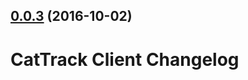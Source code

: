 <a name="0.0.3"></a>
## [0.0.3](https://github.com/dmkent/cattrack/compare/0.0.2...v0.0.3) (2016-10-02)



# CatTrack Client Changelog

